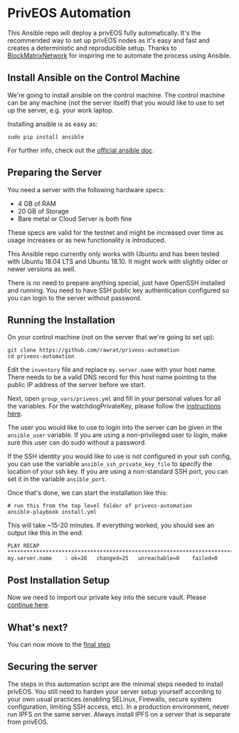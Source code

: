 # PrivEOS Automation

This Ansible repo will deploy a privEOS fully automatically. It's the recommended way to set up privEOS nodes as it's easy and fast and creates a deterministic and reproducible setup. Thanks to [BlockMatrixNetwork](https://github.com/BlockMatrixNetwork/eos-mainnet) for inspiring me to automate the process using Ansible.

## Install Ansible on the Control Machine

We're going to install ansible on the control machine. The control machine can be any machine (not the server itself) that you would like to use to set up the server, e.g. your work laptop. 

Installing ansible is as easy as:

```
sudo pip install ansible
```

For further info, check out the [official ansible doc](https://docs.ansible.com/ansible/latest/installation_guide/intro_installation.html#installing-the-control-machine).

## Preparing the Server 
You need a server with the following hardware specs:

* 4 GB of RAM
* 20 GB of Storage
* Bare metal or Cloud Server is both fine

These specs are valid for the testnet and might be increased over time as usage increases or as new functionality is introduced.

This Ansible repo currently only works with Ubuntu and has been tested with Ubuntu 18.04 LTS and Ubuntu 18.10. It might work with slightly older or newer versions as well. 

There is no need to prepare anything special, just have OpenSSH installed and running. You need to have SSH public key authentication configured so you can login to the server without password. 

## Running the Installation
On your control machine (not on the server that we're going to set up):
    
    git clone https://github.com/rawrat/priveos-automation
    cd priveos-automation
    
Edit the ```inventory``` file and replace ```my.server.name``` with your host name. There needs to be a valid DNS record for this host name pointing to the public IP address of the server before we start.

Next, open ```group_vars/priveos.yml``` and fill in your personal values for all the variables. For the watchdogPrivateKey, please follow the [instructions here](https://github.com/rawrat/privEOS#add-watchdog-permission).

The user you would like to use to login into the server can be given in the `ansible_user` variable. If you are using a non-privileged user to login, make sure this user can do sudo without a password.

If the SSH identity you would like to use is not configured in your ssh config, you can use the variable ```ansible_ssh_private_key_file``` to specify the location of your ssh key. If you are using a non-standard SSH port, you can set it in the variable ```ansible_port```.

Once that's done, we can start the installation like this:
    
    # run this from the top level folder of priveos-automation 
    ansible-playbook install.yml
    
This will take ~15-20 minutes. If everything worked, you should see an output like this in the end:

```
PLAY RECAP ***********************************************************************************
my.server.name    : ok=26   changed=25   unreachable=0    failed=0 
```

## Post Installation Setup
Now we need to import our private key into the secure vault. Please [continue here](https://github.com/rawrat/priveos-encryption-service#usage).

## What's next?
You can now move to the [final step](https://github.com/rawrat/privEOS#registering-your-node)

## Securing the server
The steps in this automation script are the minimal steps needed to install privEOS. You still need to harden your server setup yourself according to your own usual practices (enabling SELinux, Firewalls, secure system configuration, limiting SSH access, etc). In a production environment, never run IPFS on the same server. Always install IPFS on a server that is separate from privEOS.


